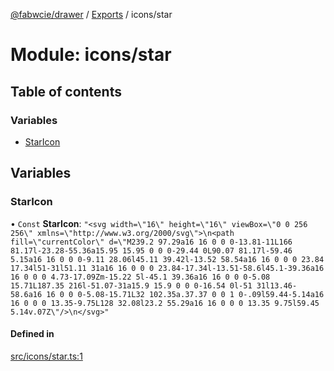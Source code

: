 [@fabwcie/drawer](../README.md) / [Exports](../modules.md) / icons/star

# Module: icons/star

## Table of contents

### Variables

- [StarIcon](icons_star.md#staricon)

## Variables

### StarIcon

• `Const` **StarIcon**: ``"<svg width=\"16\" height=\"16\" viewBox=\"0 0 256 256\" xmlns=\"http://www.w3.org/2000/svg\">\n<path fill=\"currentColor\" d=\"M239.2 97.29a16 16 0 0 0-13.81-11L166 81.17l-23.28-55.36a15.95 15.95 0 0 0-29.44 0L90.07 81.17l-59.46 5.15a16 16 0 0 0-9.11 28.06l45.11 39.42l-13.52 58.54a16 16 0 0 0 23.84 17.34l51-31l51.11 31a16 16 0 0 0 23.84-17.34l-13.51-58.6l45.1-39.36a16 16 0 0 0 4.73-17.09Zm-15.22 5l-45.1 39.36a16 16 0 0 0-5.08 15.71L187.35 216l-51.07-31a15.9 15.9 0 0 0-16.54 0l-51 31l13.46-58.6a16 16 0 0 0-5.08-15.71L32 102.35a.37.37 0 0 1 0-.09l59.44-5.14a16 16 0 0 0 13.35-9.75L128 32.08l23.2 55.29a16 16 0 0 0 13.35 9.75l59.45 5.14v.07Z\"/>\n</svg>"``

#### Defined in

[src/icons/star.ts:1](https://github.com/fabwcie/drawer/blob/21e6e28/src/icons/star.ts#L1)
